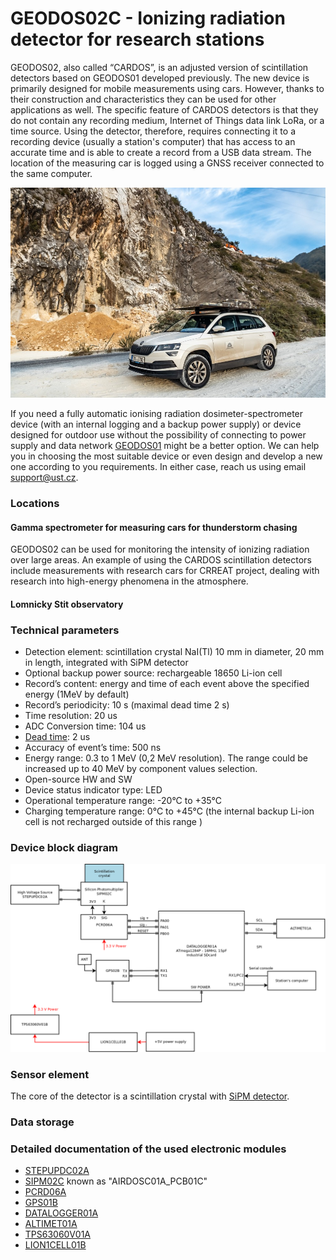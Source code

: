 # GEODOS02C - Ionizing radiation detector for research stations

GEODOS02, also called “CARDOS”, is an adjusted version of scintillation detectors based on GEODOS01 developed previously. The new device is primarily designed for mobile measurements using cars. However, thanks to their construction and characteristics they can be used for other applications as well. The specific feature of CARDOS detectors is that they do not contain any recording medium, Internet of Things data link LoRa, or a time source. Using the detector, therefore, requires connecting it to a recording device (usually a station's computer) that has access to an accurate time and is able to create a record from a USB data stream. The location of the measuring car is logged using a GNSS receiver connected to the same computer.

![GEODOS02 mounted on measuring CRREAT car](/doc/src/img/CRREAT_CAR_small.jpg)

If you need a fully automatic ionising radiation dosimeter-spectrometer device (with an internal logging and a backup power supply) or device designed for outdoor use without the possibility of connecting to power supply and data network [GEODOS01](https://github.com/UniversalScientificTechnologies/GEODOS01) might be a better option. We can help you in choosing the most suitable device or even design and develop a new one according to you requirements. In either case, reach us using email [support@ust.cz](mailto:support@ust.cz).

### Locations


#### Gamma spectrometer for measuring cars for thunderstorm chasing

GEODOS02 can be used for monitoring the intensity of ionizing radiation over large areas. An example of using the CARDOS scintillation detectors include measurements with research cars for CRREAT project, dealing with research into high-energy phenomena in the atmosphere.

#### Lomnicky Stit observatory


### Technical parameters

* Detection element: scintillation crystal NaI(Tl) 10 mm in diameter, 20 mm in length, integrated with SiPM detector
* Optional backup power source: rechargeable 18650 Li-ion cell
* Record’s content: energy and time of each event above the specified energy (1MeV by default)
* Record’s periodicity: 10 s (maximal dead time 2 s)
* Time resolution: 20 us
* ADC Conversion time: 104 us
* [Dead time](https://en.wikipedia.org/wiki/Dead_time): 2 us
* Accuracy of event’s time: 500 ns
* Energy range: 0.3 to 1 MeV (0,2 MeV resolution). The range could be increased up to 40 MeV by component values selection.
* Open-source HW and SW
* Device status indicator type: LED
* Operational temperature range: -20°C to +35°C
* Charging temperature range: 0°C to +45°C (the internal backup Li-ion cell is not recharged outside of this range )


### Device block diagram

![GEODOS02 block diagram](doc/src/img/GEODOS02_block.png)

### Sensor element

The core of the detector is a scintillation crystal with [SiPM detector](https://en.wikipedia.org/wiki/Silicon_photomultiplier).

### Data storage


### Detailed documentation of the used electronic modules

* [STEPUPDC02A](https://github.com/mlab-modules/STEPUPDC02)
* [SIPM02C](https://github.com/mlab-modules/SIPM02) known as "AIRDOSC01A_PCB01C"
* [PCRD06A](https://github.com/mlab-modules/PCRD06)
* [GPS01B](https://www.mlab.cz/module/GPS01B)
* [DATALOGGER01A](http://mlab.cz/module/DATALOGGER01A)
* [ALTIMET01A](https://github.com/mlab-modules/ALTIMET01)
* [TPS63060V01A](https://github.com/mlab-modules/TPS63060V01)
* [LION1CELL01B](https://github.com/mlab-modules/LION1CELL01)
